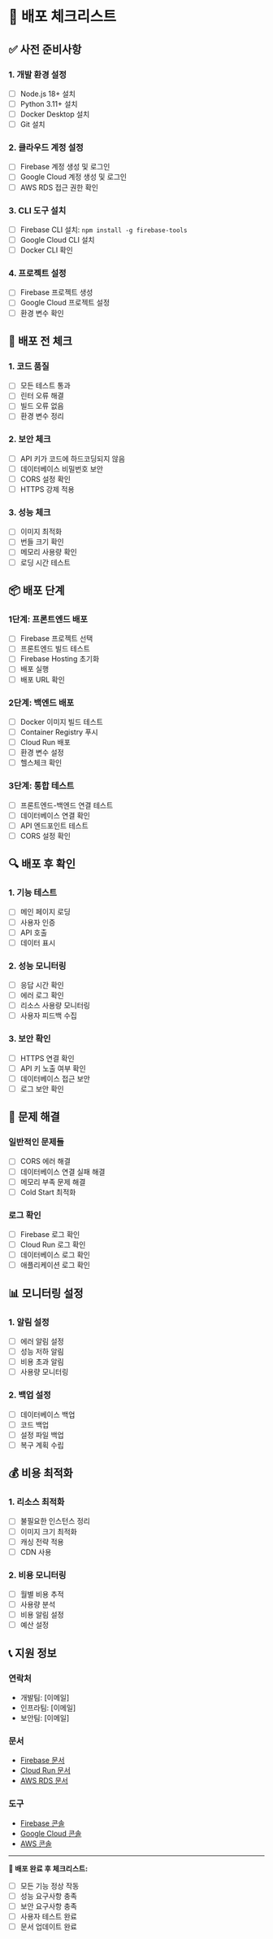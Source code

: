 # 🚀 배포 체크리스트

## ✅ 사전 준비사항

### 1. 개발 환경 설정
- [ ] Node.js 18+ 설치
- [ ] Python 3.11+ 설치
- [ ] Docker Desktop 설치
- [ ] Git 설치

### 2. 클라우드 계정 설정
- [ ] Firebase 계정 생성 및 로그인
- [ ] Google Cloud 계정 생성 및 로그인
- [ ] AWS RDS 접근 권한 확인

### 3. CLI 도구 설치
- [ ] Firebase CLI 설치: `npm install -g firebase-tools`
- [ ] Google Cloud CLI 설치
- [ ] Docker CLI 확인

### 4. 프로젝트 설정
- [ ] Firebase 프로젝트 생성
- [ ] Google Cloud 프로젝트 설정
- [ ] 환경 변수 확인

## 🔧 배포 전 체크

### 1. 코드 품질
- [ ] 모든 테스트 통과
- [ ] 린터 오류 해결
- [ ] 빌드 오류 없음
- [ ] 환경 변수 정리

### 2. 보안 체크
- [ ] API 키가 코드에 하드코딩되지 않음
- [ ] 데이터베이스 비밀번호 보안
- [ ] CORS 설정 확인
- [ ] HTTPS 강제 적용

### 3. 성능 체크
- [ ] 이미지 최적화
- [ ] 번들 크기 확인
- [ ] 메모리 사용량 확인
- [ ] 로딩 시간 테스트

## 📦 배포 단계

### 1단계: 프론트엔드 배포
- [ ] Firebase 프로젝트 선택
- [ ] 프론트엔드 빌드 테스트
- [ ] Firebase Hosting 초기화
- [ ] 배포 실행
- [ ] 배포 URL 확인

### 2단계: 백엔드 배포
- [ ] Docker 이미지 빌드 테스트
- [ ] Container Registry 푸시
- [ ] Cloud Run 배포
- [ ] 환경 변수 설정
- [ ] 헬스체크 확인

### 3단계: 통합 테스트
- [ ] 프론트엔드-백엔드 연결 테스트
- [ ] 데이터베이스 연결 확인
- [ ] API 엔드포인트 테스트
- [ ] CORS 설정 확인

## 🔍 배포 후 확인

### 1. 기능 테스트
- [ ] 메인 페이지 로딩
- [ ] 사용자 인증
- [ ] API 호출
- [ ] 데이터 표시

### 2. 성능 모니터링
- [ ] 응답 시간 확인
- [ ] 에러 로그 확인
- [ ] 리소스 사용량 모니터링
- [ ] 사용자 피드백 수집

### 3. 보안 확인
- [ ] HTTPS 연결 확인
- [ ] API 키 노출 여부 확인
- [ ] 데이터베이스 접근 보안
- [ ] 로그 보안 확인

## 🚨 문제 해결

### 일반적인 문제들
- [ ] CORS 에러 해결
- [ ] 데이터베이스 연결 실패 해결
- [ ] 메모리 부족 문제 해결
- [ ] Cold Start 최적화

### 로그 확인
- [ ] Firebase 로그 확인
- [ ] Cloud Run 로그 확인
- [ ] 데이터베이스 로그 확인
- [ ] 애플리케이션 로그 확인

## 📊 모니터링 설정

### 1. 알림 설정
- [ ] 에러 알림 설정
- [ ] 성능 저하 알림
- [ ] 비용 초과 알림
- [ ] 사용량 모니터링

### 2. 백업 설정
- [ ] 데이터베이스 백업
- [ ] 코드 백업
- [ ] 설정 파일 백업
- [ ] 복구 계획 수립

## 💰 비용 최적화

### 1. 리소스 최적화
- [ ] 불필요한 인스턴스 정리
- [ ] 이미지 크기 최적화
- [ ] 캐싱 전략 적용
- [ ] CDN 사용

### 2. 비용 모니터링
- [ ] 월별 비용 추적
- [ ] 사용량 분석
- [ ] 비용 알림 설정
- [ ] 예산 설정

## 📞 지원 정보

### 연락처
- 개발팀: [이메일]
- 인프라팀: [이메일]
- 보안팀: [이메일]

### 문서
- [Firebase 문서](https://firebase.google.com/docs)
- [Cloud Run 문서](https://cloud.google.com/run/docs)
- [AWS RDS 문서](https://docs.aws.amazon.com/rds/)

### 도구
- [Firebase 콘솔](https://console.firebase.google.com)
- [Google Cloud 콘솔](https://console.cloud.google.com)
- [AWS 콘솔](https://console.aws.amazon.com)

---

**🎉 배포 완료 후 체크리스트:**
- [ ] 모든 기능 정상 작동
- [ ] 성능 요구사항 충족
- [ ] 보안 요구사항 충족
- [ ] 사용자 테스트 완료
- [ ] 문서 업데이트 완료 